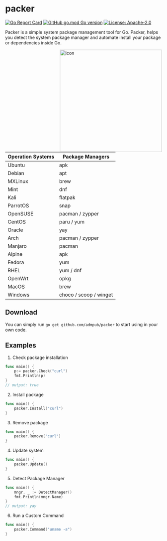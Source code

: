 # packer

[![Go Report Card](https://goreportcard.com/badge/github.com/admpub/packer)](https://goreportcard.com/report/github.com/admpub/packer)
[![GitHub go.mod Go version](https://img.shields.io/github/go-mod/go-version/admpub/packer.svg)](https://github.com/admpub/packer)
[![License: Apache-2.0](https://img.shields.io/badge/License-MIT-blue.svg)](https://github.com/admpub/packer/blob/main/LICENSE)

Packer is a simple system package management tool for Go. Packer, helps you detect the system package manager and automate install your package or dependencies inside Go.

<img align="right" width="328" alt="icon" src="https://user-images.githubusercontent.com/31243845/161521421-ca0328fd-9395-47c2-8f0d-b348a89c09db.png">

| Operation Systems   | Package Managers |
|---------------------|------------------|
| Ubuntu              | apk 		 	 | 
| Debian              | apt 		     | 
| MXLinux             | brew         	 | 
| Mint                | dnf        		 | 
| Kali                | flatpak          | 
| ParrotOS            | snap             |
| OpenSUSE 	    	  | pacman / zypper  | 
| CentOS			  | paru / yum       |
| Oracle			  | yay              |
| Arch                | pacman / zypper  |
| Manjaro             | pacman           |
| Alpine              | apk              |
| Fedora              | yum              |
| RHEL                | yum / dnf        |
| OpenWrt             | opkg             |
| MacOS               | brew             |
| Windows             | choco / scoop / winget |


## Download

You can simply run `go get github.com/admpub/packer` to start using in your own code.

## Examples

1. Check package installation

```go
func main() {
	p:= packer.Check("curl")
	fmt.Println(p)
}
// output: true
```

2. Install package

```go
func main() {
	packer.Install("curl")
}
```

3. Remove package

```go
func main() {
	packer.Remove("curl")
}
```


4. Update system

```go
func main() {	
	packer.Update()
}
```

5. Detect Package Manager

```go
func main() {	
	mngr, _ := DetectManager()
	fmt.Println(mngr.Name)
}
// output: yay

```

6. Run a Custom Command

```go
func main() {	
	packer.Command("uname -a")
}
```

